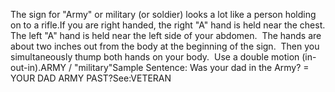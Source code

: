 The sign for "Army" or military (or soldier) looks a lot like a person 
	holding on to a rifle.If you are right handed, the right
  	"A" hand is held near the chest. The left "A" hand is held near 
	the left
  side of your abdomen.  The hands are about two inches out from
  the body at the beginning of the sign.  Then you simultaneously thump
  both hands on your body.  Use a double motion (in-out-in).ARMY /
  "military"Sample Sentence: Was your dad in the Army? = YOUR DAD ARMY PAST?See:VETERAN